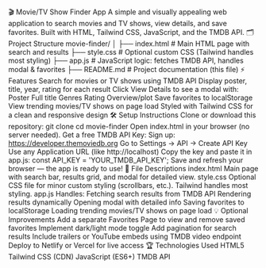 🎬 Movie/TV Show Finder App
A simple and visually appealing web application to search movies and TV shows, view details, and save favorites. Built with HTML, Tailwind CSS, JavaScript, and the TMDB API.
🗂️ Project Structure
movie-finder/
│
├── index.html        # Main HTML page with search and results
├── style.css         # Optional custom CSS (Tailwind handles most styling)
├── app.js            # JavaScript logic: fetches TMDB API, handles modal & favorites
├── README.md         # Project documentation (this file)
⚡ Features
Search for movies or TV shows using TMDB API
Display poster, title, year, rating for each result
Click View Details to see a modal with:
Poster
Full title
Genres
Rating
Overview/plot
Save favorites to localStorage
View trending movies/TV shows on page load
Styled with Tailwind CSS for a clean and responsive design
🛠️ Setup Instructions
Clone or download this repository:
git clone <your-repo-url>
cd movie-finder
Open index.html in your browser (no server needed).
Get a free TMDB API Key:
Sign up: https://developer.themoviedb.org
Go to Settings → API → Create API Key
Use any Application URL (like http://localhost)
Copy the key and paste it in app.js:
const API_KEY = 'YOUR_TMDB_API_KEY';
Save and refresh your browser — the app is ready to use!
📁 File Descriptions
index.html
Main page with search bar, results grid, and modal for detailed view.
style.css
Optional CSS file for minor custom styling (scrollbars, etc.). Tailwind handles most styling.
app.js
Handles:
Fetching search results from TMDB API
Rendering results dynamically
Opening modal with detailed info
Saving favorites to localStorage
Loading trending movies/TV shows on page load
💡 Optional Improvements
Add a separate Favorites Page to view and remove saved favorites
Implement dark/light mode toggle
Add pagination for search results
Include trailers or YouTube embeds using TMDB video endpoint
Deploy to Netlify or Vercel for live access
🏆 Technologies Used
HTML5
Tailwind CSS (CDN)
JavaScript (ES6+)
TMDB API
